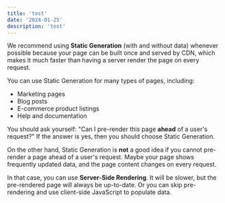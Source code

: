 ```yaml
---
title: 'test'
date: '2024-01-25'
description: 'test'
---
```


<p>We recommend using <strong>Static Generation</strong> (with and without data) whenever possible because your page can be built once and served by CDN, which makes it much faster than having a server render the page on every request.</p>

<p>You can use Static Generation for many types of pages, including:</p>

<ul>
  <li>Marketing pages</li>
  <li>Blog posts</li>
  <li>E-commerce product listings</li>
  <li>Help and documentation</li>
</ul>

<p>You should ask yourself: "Can I pre-render this page <strong>ahead</strong> of a user's request?" If the answer is yes, then you should choose Static Generation.</p>

<p>On the other hand, Static Generation is <strong>not</strong> a good idea if you cannot pre-render a page ahead of a user's request. Maybe your page shows frequently updated data, and the page content changes on every request.</p>

<p>In that case, you can use <strong>Server-Side Rendering</strong>. It will be slower, but the pre-rendered page will always be up-to-date. Or you can skip pre-rendering and use client-side JavaScript to populate data.</p>